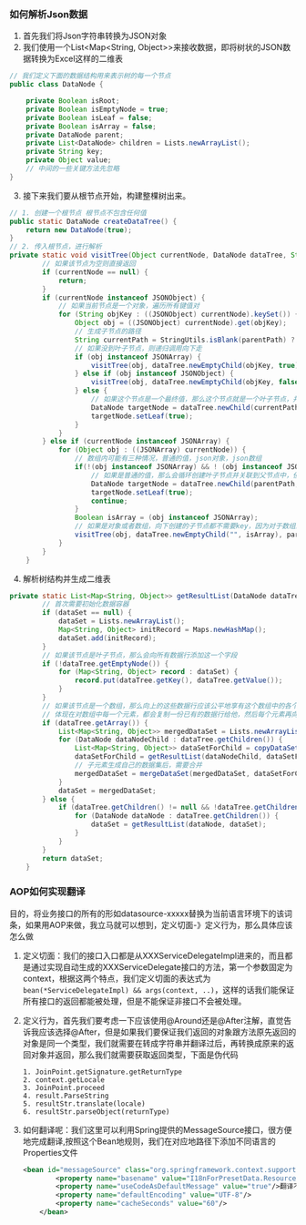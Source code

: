 ### 如何解析Json数据

1. 首先我们将Json字符串转换为JSON对象
2. 我们使用一个List<Map<String, Object>>来接收数据，即将树状的JSON数据转换为Excel这样的二维表

```java
// 我们定义下面的数据结构用来表示树的每一个节点
public class DataNode {

    private Boolean isRoot;
    private Boolean isEmptyNode = true;
    private Boolean isLeaf = false;
    private Boolean isArray = false;
    private DataNode parent;
    private List<DataNode> children = Lists.newArrayList();
    private String key;
    private Object value;
    // 中间的一些关键方法先忽略
}
```

3. 接下来我们要从根节点开始，构建整棵树出来。

```java
// 1. 创建一个根节点 根节点不包含任何值
public static DataNode createDataTree() {
    return new DataNode(true);
}
// 2. 传入根节点，进行解析
private static void visitTree(Object currentNode, DataNode dataTree, String parentPath) {
    	// 如果该节点为空则直接返回
        if (currentNode == null) {
            return;
        }
        if (currentNode instanceof JSONObject) {
            // 如果当前节点是一个对象，遍历所有键值对
            for (String objKey : ((JSONObject) currentNode).keySet()) {
                Object obj = ((JSONObject) currentNode).get(objKey);
                // 生成子节点的路径
                String currentPath = StringUtils.isBlank(parentPath) ? objKey : parentPath + "." + objKey;
                // 如果没到叶子节点，则递归调用向下走
                if (obj instanceof JSONArray) {
                    visitTree(obj, dataTree.newEmptyChild(objKey, true), currentPath);
                } else if (obj instanceof JSONObject) {
                    visitTree(obj, dataTree.newEmptyChild(objKey, false), currentPath);
                } else {
                    // 如果这个节点是一个最终值，那么这个节点就是一个叶子节点，并关联到父节点上
                    DataNode targetNode = dataTree.newChild(currentPath, ((JSONObject) currentNode).get(objKey));
                    targetNode.setLeaf(true);
                }
            }
        } else if (currentNode instanceof JSONArray) {
            for (Object obj : ((JSONArray) currentNode)) {
                // 数组内可能有三种情况，普通的值，json对象，json数组
                if(!(obj instanceof JSONArray) && ! (obj instanceof JSONObject)){
                    // 如果是普通的值，那么会循环创建叶子节点并关联到父节点中，但不需要新创建路径，因为对于数组来说，这些值不是子值。
                    DataNode targetNode = dataTree.newChild(parentPath, obj);
                    targetNode.setLeaf(true);
                    continue;
                }
                Boolean isArray = (obj instanceof JSONArray);
                // 如果是对象或者数组，向下创建的子节点都不需要key，因为对于数组来说，所有的元素都没有自己的key
                visitTree(obj, dataTree.newEmptyChild("", isArray), parentPath);
            }
        }
    }
```

4. 解析树结构并生成二维表

```java
private static List<Map<String, Object>> getResultList(DataNode dataTree, List<Map<String, Object>> dataSet) {
    	// 首次需要初始化数据容器
        if (dataSet == null) {
            dataSet = Lists.newArrayList();
            Map<String, Object> initRecord = Maps.newHashMap();
            dataSet.add(initRecord);
        }
		// 如果该节点是叶子节点，那么会向所有数据行添加这一个字段
        if (!dataTree.getEmptyNode()) {
            for (Map<String, Object> record : dataSet) {
                record.put(dataTree.getKey(), dataTree.getValue());
            }
        }
		// 如果该节点是一个数组，那么向上的这些数据行应该公平地享有这个数组中的各个平行的值
    	// 体现在对数组中每一个元素，都会复制一份已有的数据行给他，然后每个元素再向下以这一份副本生成二维表
        if (dataTree.getArray()) {
            List<Map<String, Object>> mergedDataSet = Lists.newArrayList();
            for (DataNode dataNodeChild : dataTree.getChildren()) {
                List<Map<String, Object>> dataSetForChild = copyDataSet(dataSet);
                dataSetForChild = getResultList(dataNodeChild, dataSetForChild);
                // 子元素生成自己的数据集后，需要合并
                mergedDataSet = mergeDataSet(mergedDataSet, dataSetForChild);
            }
            dataSet = mergedDataSet;
        } else {
            if (dataTree.getChildren() != null && !dataTree.getChildren().isEmpty()) {
                for (DataNode dataNode : dataTree.getChildren()) {
                    dataSet = getResultList(dataNode, dataSet);
                }
            }
        }
        return dataSet;
    }
```





### AOP如何实现翻译

目的，将业务接口的所有的形如datasource-xxxxx替换为当前语言环境下的该词条，如果用AOP来做，我立马就可以想到，定义切面-》定义行为，那么具体应该怎么做

1. 定义切面：我们的接口入口都是从XXXServiceDelegateImpl进来的，而且都是通过实现自动生成的XXXServiceDelegate接口的方法，第一个参数固定为context，根据这两个特点，我们定义切面的表达式为`bean(*ServiceDelegateImpl) && args(context, ..)`，这样的话我们能保证所有接口的返回都能被处理，但是不能保证非接口不会被处理。

2. 定义行为，首先我们要考虑一下应该使用@Around还是@After注解，直觉告诉我应该选择@After，但是如果我们要保证我们返回的对象跟方法原先返回的对象是同一个类型，我们就需要在转成字符串并翻译过后，再转换成原来的返回对象并返回，那么我们就需要获取返回类型，下面是伪代码

   ```shell
   1. JoinPoint.getSignature.getReturnType
   2. context.getLocale
   3. JoinPoint.proceed
   4. result.ParseString
   5. resultStr.translate(locale)
   6. resultStr.parseObject(returnType)
   ```

3. 如何翻译呢：我们这里可以利用Spring提供的MessageSource接口，很方便地完成翻译,按照这个Bean地规则，我们在对应地路径下添加不同语言的Properties文件

   ```xml
   <bean id="messageSource" class="org.springframework.context.support.ResourceBundleMessageSource">
           <property name="basename" value="I18nForPresetData.Resources"/>
           <property name="useCodeAsDefaultMessage" value="true"/>翻译不了不会抛异常而是返回原字符串
           <property name="defaultEncoding" value="UTF-8"/>
           <property name="cacheSeconds" value="60"/>
       </bean>
   ```




